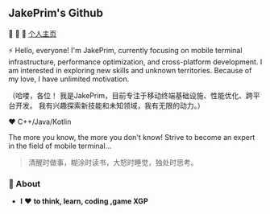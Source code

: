 ## JakePrim's Github

👋 👋 👋 <a href="https://www.yuque.com/jakeprim">个人主页</a>

⚡ Hello, everyone! I'm JakePrim, currently focusing on mobile terminal infrastructure, performance optimization, and cross-platform development. I am interested in exploring new skills and unknown territories. Because of my love, I have unlimited motivation.

（哈喽，各位！ 我是JakePrim，目前专注于移动终端基础设施、性能优化、跨平台开发。 我有兴趣探索新技能和未知领域，我有无限的动力。）

 ♥  C++/Java/Kotlin
 
The more you know, the more you don't know! Strive to become an expert in the field of mobile terminal...
 
> 清醒时做事，糊涂时读书，大怒时睡觉，独处时思考。

### 🚀 About
- **I** ❤️ **to think, learn, coding ,game XGP**
